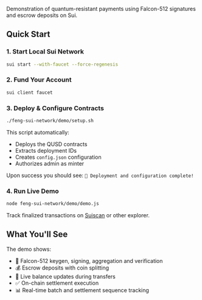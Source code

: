Demonstration of quantum-resistant payments using Falcon-512 signatures and escrow deposits on Sui.

## Quick Start

### 1. Start Local Sui Network
```bash
sui start --with-faucet --force-regenesis
```

### 2. Fund Your Account
```bash
sui client faucet
```

### 3. Deploy & Configure Contracts
```bash
./feng-sui-network/demo/setup.sh
```
This script automatically:
- Deploys the QUSD contracts
- Extracts deployment IDs
- Creates `config.json` configuration
- Authorizes admin as minter

Upon success you should see: `🎉 Deployment and configuration complete!`

### 4. Run Live Demo
```bash
node feng-sui-network/demo/demo.js
```
Track finalized transactions on [Suiscan](https://custom.suiscan.xyz/) or other explorer.

## What You'll See

The demo shows:
- 🔐 Falcon-512 keygen, signing, aggregation and verification
- 💰 Escrow deposits with coin splitting
- 🔄 Live balance updates during transfers
- ✅ On-chain settlement execution
- 📊 Real-time batch and settlement sequence tracking
